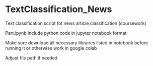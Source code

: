 # TextClassification_News
Text classification script fot news article classification (coursework)

Part.ipynb include python code in jupyter notebook format

Make sure download all necessary libraries listed in notebook before running it or otherwise work in google colab

Adjust file path if needed
